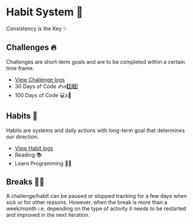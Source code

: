 # Habit System 🧭

Consistency is the Key ✨

## Challenges 🔥

Challenges are short-term goals and are to be completed within a certain time frame.

* [View Challenge logs](https://github.com/abhiramready/Habit-System/blob/main/Challenges/README_Challenges.md)
* 30 Days of Code ✍x3️⃣0️⃣
* 100 Days of Code 💻x💯


## Habits 📅

Habits are systems and daily actions with long-term goal that determines our direction.

* [View Habit logs](https://github.com/abhiramready/Habit-System/blob/main/Habits/README_Habits.md)
* Reading 📚
* Learn Programming 👨‍💻

## Breaks 🧘‍♂️

A challenge/habit can be paused or stopped tracking for a few days when sick or for other reasons. However, when the break is more than a week/month i.e. depending on the type of activity it needs to be restarted and improved in the next iteration.
